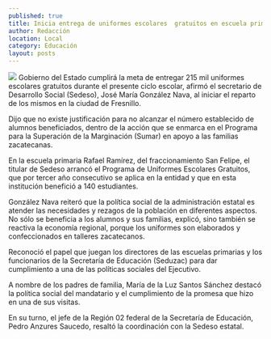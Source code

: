 ```yaml
---
published: true
title: Inicia entrega de uniformes escolares  gratuitos en escuela primaria de Fresnillo
author: Redacción
location: Local
category: Educación
layout: posts
---
```


![](http://i.imgur.com/6IbwXyXm.jpg)
Gobierno del Estado cumplirá la meta de entregar 215 mil uniformes escolares gratuitos durante el presente ciclo escolar, afirmó el secretario de Desarrollo Social (Sedeso), José María González Nava, al iniciar el reparto de los mismos en la ciudad de Fresnillo.

Dijo que no existe justificación para no alcanzar el número establecido de alumnos beneficiados, dentro de la acción que se enmarca en el Programa para la Superación de la Marginación (Sumar) en apoyo a las familias zacatecanas.

En la escuela primaria Rafael Ramírez, del fraccionamiento San Felipe, el titular de Sedeso arrancó el Programa de Uniformes Escolares Gratuitos, que por tercer año consecutivo se aplica en la entidad y que en esta institución benefició a 140 estudiantes.

 González Nava reiteró que la política social de la administración estatal es atender las necesidades y rezagos de la población en diferentes aspectos. No sólo se beneficia a los alumnos y sus familias, explicó, sino también se reactiva la economía regional, porque los uniformes son elaborados y confeccionados en talleres zacatecanos.
 
Reconoció el papel que juegan los directores de las escuelas primarias y los funcionarios de la Secretaría de Educación (Seduzac) para dar cumplimiento a una de las políticas sociales del Ejecutivo.

 A nombre de los padres de familia, María de la Luz Santos Sánchez destacó la política social del mandatario y el cumplimiento de la promesa que hizo en una de sus visitas.
 
En su turno, el jefe de la Región 02 federal de la Secretaría de Educación, Pedro Anzures Saucedo, resaltó la coordinación con la Sedeso estatal.

